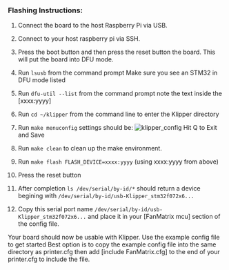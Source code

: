 ### Flashing Instructions:

1. Connect the board to the host Raspberry Pi via USB.

2. Connect to your host raspberry pi via SSH.

3. Press the boot button and then press the reset button the board. This will put the board into DFU mode.

4. Run ```lsusb``` from the command prompt
  Make sure you see an STM32 in DFU mode listed

5. Run ```dfu-util --list``` from the command prompt
  note the text inside the [xxxx:yyyy]
6. Run ```cd ~/klipper``` from the command line to enter the Klipper directory

7. Run ```make menuconfig``` settings should be:
  ![klipper_config](https://github.com/user-attachments/assets/f60c7b9d-d3d7-4fba-a3c8-74d8f99003a8)
  Hit Q to Exit and Save
8.  Run ```make clean``` to clean up the make environment.
9.  Run ```make flash FLASH_DEVICE=xxxx:yyyy``` (using xxxx:yyyy from above)
10.  Press the reset button
11.  After completion ```ls /dev/serial/by-id/*``` should return a device begining with ```/dev/serial/by-id/usb-Klipper_stm32f072x6...```
12.  Copy this serial port name ```/dev/serial/by-id/usb-Klipper_stm32f072x6...``` and place it in your [FanMatrix mcu] section of the config file.

Your board should now be usable with Klipper. Use the example config file to get started Best option is to copy the example config file into the same directory as printer.cfg then add [include FanMatrix.cfg] to the end of your printer.cfg to include the file.



